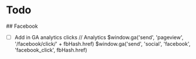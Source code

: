 # Todo

## Facebook

- [ ] Add in GA analytics clicks
  // Analytics
  $window.ga('send', 'pageview', '/facebook/click/' + fbHash.href)
  $window.ga('send', 'social', 'facebook', 'facebook_click', fbHash.href)
